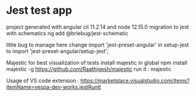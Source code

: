 # Jest test app 

project generated with angular cli 11.2.14
and node 12.15.0
migration to jest with schematics 
ng add @briebug/jest-schematic

little bug to manage here 
change import 'jest-preset-angular' in setup-jest
to import 'jest-preset-angular/setup-jest';

Majestic for best visualization of tests
install majestic in global 
npm install majestic -g 
https://github.com/Raathigesh/majestic
run it : majestic 

Usage of VS code extension : 
https://marketplace.visualstudio.com/items?itemName=vespa-dev-works.jestRunIt


